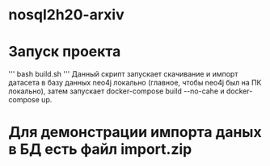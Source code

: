 # nosql2h20-arxiv

# Запуск проекта
'''
bash build.sh
'''
Данный скрипт запускает скачивание и импорт датасета в базу данных neo4j локально (главное, чтобы neo4j был на ПК локально), затем запускает docker-compose build --no-cahe и docker-compose up.

# Для демонстрации импорта даных в БД есть файл import.zip
